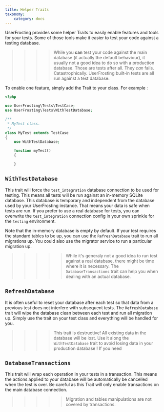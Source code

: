 ```yaml
---
title: Helper Traits
taxonomy:
    category: docs
---
```


UserFrosting provides some helper Traits to easily enable features and tools for your tests. Some of those tools make it easier to test your code against a testing database.

>>>> While you **can** test your code against the main database (it actually the default behaviour), it usually not a good idea to do so with a production database. Those are tests after all. They _can_ fails. Catastrophically. UserFrosting built-in tests are all run against a test database.

To enable one feature, simply add the Trait to your class. For example :

```php
<?php

use UserFrosting\Tests\TestCase;
use UserFrosting\Tests\WithTestDatabase;

/**
 * MyTest class.
 */
class MyTest extends TestCase
{
    use WithTestDatabase;

    function myTest()
    {

    }
```

## `WithTestDatabase`

This trait will force the `test_integration` database connection to be used for testing. This means all tests will be run against an in-memory SQLite database. This database is temporary and independent from the database used by your UserFrosting instance. That means your data is safe when tests are run. If you prefer to use a real database for tests, you can overwrite the `test_integration` connection config in your own sprinkle for the `testing` environment.

Note that the in-memory database is empty by default. If your test requires the standard tables to be up, you can use the `RefreshDatabase` trait to run all migrations up. You could also use the migrator service to run a particular migration up.

>>>>> While it's generaly not a good idea to run test against a real database, there might be time where it is necessary. The `DatabaseTransactions` trait can help you when dealing with an actual database.

## `RefreshDatabase`

It is often useful to reset your database after each test so that data from a previous test does not interfere with subsequent tests. The `RefreshDatabase` trait will wipe the database clean between each test and run all migration up. Simply use the trait on your test class and everything will be handled for you.

>>>> This trait is destructive! All existing data in the database will be lost. Use it along the `WithTestDatabase` trait to avoid losing data in your production database ! If you need

## `DatabaseTransactions`

This trait will wrap each operation in your tests in a transaction. This means the actions applied to your database will be automatically be cancelled when the test is over. Be careful as this Trait will only enable transactions on the main database connection.

>>>>> Migration and tables manipulations are not covered by transactions.
